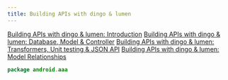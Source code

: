 ```yaml
---
title: Building APIs with dingo & lumen
---
```


[Building APIs with dingo & lumen: Introduction](http://vea.re/blog/150905-api-with-dingo-and-lumen-part-1)
[Building APIs with dingo & lumen: Database, Model & Controller](http://vea.re/blog/151119-lumen-dingo-api-part-2)
[Building APIs with dingo & lumen: Transformers, Unit testing & JSON API](http://vea.re/blog/151209-lumen-dingo-api-part-3)
[Building APIs with dingo & lumen: Model Relationships](http://vea.re/blog/160103-lumen-dingo-api-part-4)

```java
package android.aaa
```